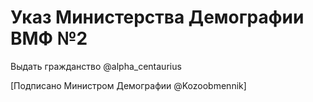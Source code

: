# Указ Министерства Демографии ВМФ №2

Выдать гражданство @alpha_centaurius

[Подписано Министром Демографии @Kozoobmennik]
